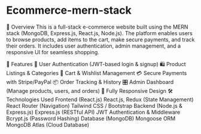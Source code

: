 # Ecommerce-mern-stack
📌 Overview
This is a full-stack e-commerce website built using the MERN stack (MongoDB, Express.js, React.js, Node.js). The platform enables users to browse products, add items to the cart, make secure payments, and track their orders. It includes user authentication, admin management, and a responsive UI for seamless shopping.

🚀 Features
🔐 User Authentication (JWT-based login & signup)
🛍 Product Listings & Categories
🛒 Cart & Wishlist Management
💳 Secure Payments with Stripe/PayPal
📦 Order Tracking & History
🎛 Admin Dashboard (Manage products, users, and orders)
📱 Fully Responsive Design
🛠 Technologies Used
Frontend (React.js)
React.js, Redux (State Management)
React Router (Navigation)
Tailwind CSS / Bootstrap
Backend (Node.js & Express.js)
Express.js (RESTful API)
JWT Authentication & Middleware
Bcrypt.js (Password Hashing)
Database (MongoDB)
Mongoose ORM
MongoDB Atlas (Cloud Database)
